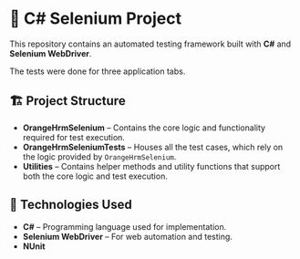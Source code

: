  <h1>🚀 C# Selenium Project</h1>
   <p>This repository contains an automated testing framework built with <strong>C#</strong> and <strong>Selenium WebDriver</strong>.</p>
   <p>The tests were done for three application tabs.</p>
<h2>🏗 Project Structure</h2>
    <ul>
        <li><strong>OrangeHrmSelenium</strong> – Contains the core logic and functionality required for test execution.</li>
        <li><strong>OrangeHrmSeleniumTests</strong> – Houses all the test cases, which rely on the logic provided by <code>OrangeHrmSelenium</code>.</li>
        <li><strong>Utilities</strong> – Contains helper methods and utility functions that support both the core logic and test execution.</li>
    </ul>
 <h2>📌 Technologies Used</h2>
    <ul>
        <li><strong>C#</strong> – Programming language used for implementation.</li>
        <li><strong>Selenium WebDriver</strong> – For web automation and testing.</li>
        <li><strong>NUnit</strong></li>
    </ul>
